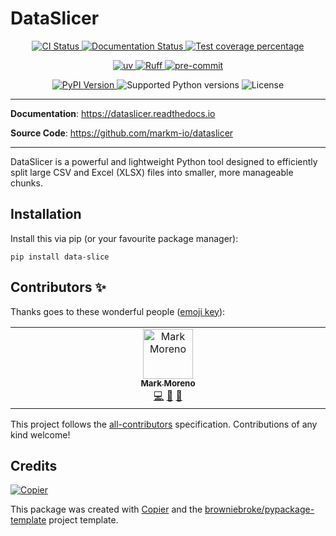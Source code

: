 # DataSlicer

<p align="center">
  <a href="https://github.com/markm-io/dataslicer/actions/workflows/ci.yml?query=branch%3Amain">
    <img src="https://img.shields.io/github/actions/workflow/status/markm-io/dataslicer/ci.yml?branch=main&label=CI&logo=github&style=flat-square" alt="CI Status" >
  </a>
  <a href="https://dataslicer.readthedocs.io">
    <img src="https://img.shields.io/readthedocs/dataslicer.svg?logo=read-the-docs&logoColor=fff&style=flat-square" alt="Documentation Status">
  </a>
  <a href="https://codecov.io/gh/markm-io/dataslicer">
    <img src="https://img.shields.io/codecov/c/github/markm-io/dataslicer.svg?logo=codecov&logoColor=fff&style=flat-square" alt="Test coverage percentage">
  </a>
</p>
<p align="center">
  <a href="https://github.com/astral-sh/uv">
    <img src="https://img.shields.io/endpoint?url=https://raw.githubusercontent.com/astral-sh/uv/main/assets/badge/v0.json" alt="uv">
  </a>
  <a href="https://github.com/astral-sh/ruff">
    <img src="https://img.shields.io/endpoint?url=https://raw.githubusercontent.com/astral-sh/ruff/main/assets/badge/v2.json" alt="Ruff">
  </a>
  <a href="https://github.com/pre-commit/pre-commit">
    <img src="https://img.shields.io/badge/pre--commit-enabled-brightgreen?logo=pre-commit&logoColor=white&style=flat-square" alt="pre-commit">
  </a>
</p>
<p align="center">
  <a href="https://pypi.org/project/dataslicer/">
    <img src="https://img.shields.io/pypi/v/dataslicer.svg?logo=python&logoColor=fff&style=flat-square" alt="PyPI Version">
  </a>
  <img src="https://img.shields.io/pypi/pyversions/dataslicer.svg?style=flat-square&logo=python&amp;logoColor=fff" alt="Supported Python versions">
  <img src="https://img.shields.io/pypi/l/dataslicer.svg?style=flat-square" alt="License">
</p>

---

**Documentation**: <a href="https://dataslicer.readthedocs.io" target="_blank">https://dataslicer.readthedocs.io </a>

**Source Code**: <a href="https://github.com/markm-io/dataslicer" target="_blank">https://github.com/markm-io/dataslicer </a>

---

DataSlicer is a powerful and lightweight Python tool designed to efficiently split large CSV and Excel (XLSX) files into smaller, more manageable chunks.

## Installation

Install this via pip (or your favourite package manager):

`pip install data-slice`

## Contributors ✨

Thanks goes to these wonderful people ([emoji key](https://allcontributors.org/docs/en/emoji-key)):

<!-- prettier-ignore-start -->
<!-- ALL-CONTRIBUTORS-LIST:START - Do not remove or modify this section -->
<!-- prettier-ignore-start -->
<!-- markdownlint-disable -->
<table>
  <tbody>
    <tr>
      <td align="center" valign="top" width="14.28%"><a href="https://github.com/markm-io"><img src="https://avatars.githubusercontent.com/u/45011486?v=4?s=80" width="80px;" alt="Mark Moreno"/><br /><sub><b>Mark Moreno</b></sub></a><br /><a href="https://github.com/markm-io/dataslicer/commits?author=markm-io" title="Code">💻</a> <a href="#ideas-markm-io" title="Ideas, Planning, & Feedback">🤔</a> <a href="https://github.com/markm-io/dataslicer/commits?author=markm-io" title="Documentation">📖</a></td>
    </tr>
  </tbody>
</table>

<!-- markdownlint-restore -->
<!-- prettier-ignore-end -->

<!-- ALL-CONTRIBUTORS-LIST:END -->
<!-- prettier-ignore-end -->

This project follows the [all-contributors](https://github.com/all-contributors/all-contributors) specification. Contributions of any kind welcome!

## Credits

[![Copier](https://img.shields.io/endpoint?url=https://raw.githubusercontent.com/copier-org/copier/master/img/badge/badge-grayscale-inverted-border-orange.json)](https://github.com/copier-org/copier)

This package was created with
[Copier](https://copier.readthedocs.io/) and the
[browniebroke/pypackage-template](https://github.com/browniebroke/pypackage-template)
project template.
